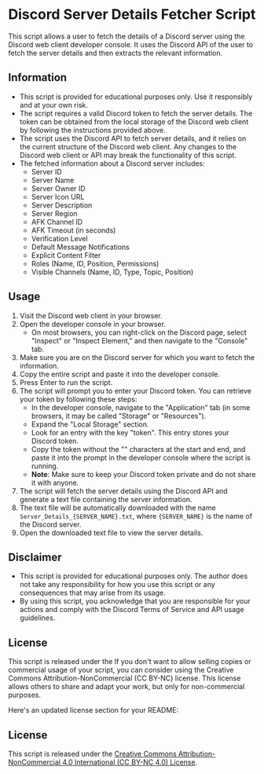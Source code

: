 # Discord Server Details Fetcher Script

This script allows a user to fetch the details of a Discord server using the Discord web client developer console. It uses the Discord API of the user to fetch the server details and then extracts the relevant information.

## Information

- This script is provided for educational purposes only. Use it responsibly and at your own risk.
- The script requires a valid Discord token to fetch the server details. The token can be obtained from the local storage of the Discord web client by following the instructions provided above.
- The script uses the Discord API to fetch server details, and it relies on the current structure of the Discord web client. Any changes to the Discord web client or API may break the functionality of this script.
- The fetched information about a Discord server includes:
  - Server ID
  - Server Name
  - Server Owner ID
  - Server Icon URL
  - Server Description
  - Server Region
  - AFK Channel ID
  - AFK Timeout (in seconds)
  - Verification Level
  - Default Message Notifications
  - Explicit Content Filter
  - Roles (Name, ID, Position, Permissions)
  - Visible Channels (Name, ID, Type, Topic, Position)

## Usage

1. Visit the Discord web client in your browser.
2. Open the developer console in your browser.
   - On most browsers, you can right-click on the Discord page, select "Inspect" or "Inspect Element," and then navigate to the "Console" tab.
3. Make sure you are on the Discord server for which you want to fetch the information.
4. Copy the entire script and paste it into the developer console.
5. Press Enter to run the script.
6. The script will prompt you to enter your Discord token. You can retrieve your token by following these steps:
   - In the developer console, navigate to the "Application" tab (in some browsers, it may be called "Storage" or "Resources").
   - Expand the "Local Storage" section.
   - Look for an entry with the key "token". This entry stores your Discord token.
   - Copy the token without the "" characters at the start and end, and paste it into the prompt in the developer console where the script is running.
   - **Note**: Make sure to keep your Discord token private and do not share it with anyone.
7. The script will fetch the server details using the Discord API and generate a text file containing the server information.
8. The text file will be automatically downloaded with the name `Server_Details_{SERVER_NAME}.txt`, where `{SERVER_NAME}` is the name of the Discord server.
9. Open the downloaded text file to view the server details.

## Disclaimer

- This script is provided for educational purposes only. The author does not take any responsibility for how you use this script or any consequences that may arise from its usage.
- By using this script, you acknowledge that you are responsible for your actions and comply with the Discord Terms of Service and API usage guidelines.

## License

This script is released under the If you don't want to allow selling copies or commercial usage of your script, you can consider using the Creative Commons Attribution-NonCommercial (CC BY-NC) license. This license allows others to share and adapt your work, but only for non-commercial purposes.

Here's an updated license section for your README:

## License

This script is released under the [Creative Commons Attribution-NonCommercial 4.0 International (CC BY-NC 4.0) License](LICENSE.md).

